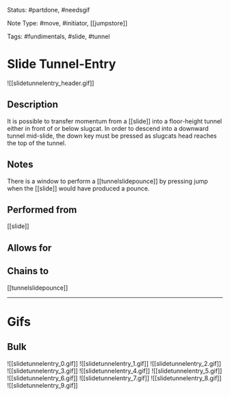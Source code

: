 Status: #partdone, #needsgif 

Note Type: #move, #initiator, [[jumpstore]]

Tags: #fundimentals, #slide, #tunnel

# Slide Tunnel-Entry
![[slidetunnelentry_header.gif]]
## Description
It is possible to transfer momentum from a [[slide]] into a floor-height tunnel either in front of or below slugcat. In order to descend into a downward tunnel mid-slide, the down key must be pressed as slugcats head reaches the top of the tunnel.

## Notes
There is a window to perform a [[tunnelslidepounce]] by pressing jump when the [[slide]] would have produced a pounce.

## Performed from
[[slide]]

## Allows for


## Chains to
[[tunnelslidepounce]]

___
# Gifs
## Bulk
![[slidetunnelentry_0.gif]]
![[slidetunnelentry_1.gif]]
![[slidetunnelentry_2.gif]]
![[slidetunnelentry_3.gif]]
![[slidetunnelentry_4.gif]]
![[slidetunnelentry_5.gif]]
![[slidetunnelentry_6.gif]]
![[slidetunnelentry_7.gif]]
![[slidetunnelentry_8.gif]]
![[slidetunnelentry_9.gif]]